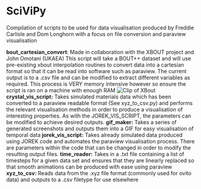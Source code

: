 # SciViPy

Compilation of scripts to be used for data visualisation produced by Freddie Carlisle and Dom Longhorn with a focus on file conversion and paraview visualisation

**bout_cartesian_convert**: 
    Made in collaboration with the XBOUT project and John Omotani (UKAEA)
    This script will take a BOUT++ dataset and will use pre-existing xbout interpolation routines to convert data into a cartesian format so that it can be read into software such as paraview. The current output is to a .csv file and can be modified to extract different variables as required. This process is VERY memory intensive however so ensure the script is ran on a machine with enough RAM ![Clip of XBout](https://user-images.githubusercontent.com/64920607/191275860-8a3a2c59-a197-4296-9c45-fcc3e119485e.png)
**crystal_vis_script:**
    Takes simulated materials data which has been converted to a paraview readable format (See xyz_to_csv.py) and performs the relevant visualisation methods in order to produce a visualisation of interesting properties. As with the JOREK_VIS_SCRIPT, the parameters can be modified to achieve desired outputs. 
**gif_maker:**
    Takes a series of generated screenshots and outputs them into a GIF for easy visualisation of temporal data 
**jorek_vis_script:**
    Takes already simulated data produced using JOREK code and automates the paraview visualisation process. There are parameters within the code that can be changed in order to modify the resulting output files. 
**time_reader:**
    Takes in a .txt file containing a list of timesteps for a given data set and ensures that they are linearly replaced so that smooth animations can be produced with ease using paraview 
**xyz_to_csv:**
    Reads data from the .xyz file format (commonly used for ovito data) and outputs to a .csv filetype for use elsewhere
